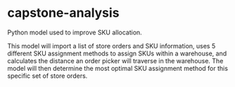 # capstone-analysis


Python model used to improve SKU allocation. 

This model will import a list of store orders and SKU information, uses 5 different SKU assignment methods to assign SKUs within a warehouse, and calculates the distance an order picker will traverse in the warehouse. The model will then determine the most optimal SKU assignment method for this specific set of store orders.
